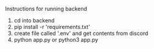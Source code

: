 Instructions for running backend



1. cd into backend
2. pip install -r 'requirements.txt'
3. create file called '.env' and get contents from discord
4. python app.py or python3 app.py